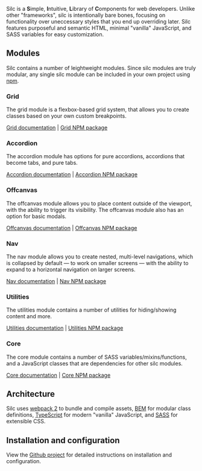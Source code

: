 Silc is a **S**imple, **I**ntuitive, **L**ibrary of **C**omponents for web developers. Unlike other "frameworks", silc is intentionally bare bones, focusing on functionality over uneccessary styles that you end up overriding later. Silc features purposeful and semantic HTML, minimal "vanilla" JavaScript, and SASS variables for easy customization.

## Modules
Silc contains a number of leightweight modules. Since silc modules are truly modular, any single silc module can be included in your own project using [npm](https://www.npmjs.com/).

### Grid
The grid module is a flexbox-based grid system, that allows you to create classes based on your own custom breakpoints.

[Grid documentation](https://github.com/nickrigby/silc-grid) | [Grid NPM package](https://www.npmjs.com/package/silc-grid)

### Accordion
The accordion module has options for pure accordions, accordions that become tabs, and pure tabs.

[Accordion documentation](https://github.com/nickrigby/silc-grid) | [Accordion NPM package](https://www.npmjs.com/package/silc-accordion)

### Offcanvas
The offcanvas module allows you to place content outside of the viewport, with the ability to trigger its visibility. The offcanvas module also has an option for basic modals.

[Offcanvas documentation](https://github.com/nickrigby/silc-offcanvas) | [Offcanvas NPM package](https://www.npmjs.com/package/silc-offcanvas)

### Nav
The nav module allows you to create nested, multi-level navigations, which is collapsed by default — to work on smaller screens — with the ability to expand to a horizontal navigation on larger screens.

[Nav documentation](https://github.com/nickrigby/silc-nav) | [Nav NPM package](https://www.npmjs.com/package/silc-nav)

### Utilities
The utilities module contains a number of utilities for hiding/showing content and more.

[Utilities documentation](https://github.com/nickrigby/silc-utilities) | [Utilities NPM package](https://www.npmjs.com/package/silc-utilities)

### Core
The core module contains a number of SASS variables/mixins/functions, and a JavaScript classes that are dependencies for other silc modules.

[Core documentation](https://github.com/nickrigby/silc-core) | [Core NPM package](https://www.npmjs.com/package/silc-core)

## Architecture
Silc uses [webpack 2](https://webpack.js.org/) to bundle and compile assets, [BEM](http://getbem.com/) for modular class definitions, [TypeScript](https://www.typescriptlang.org/) for modern "vanilla" JavaScript, and [SASS](http://sass-lang.com/) for extensible CSS.

## Installation and configuration
View the [Github project](https://github.com/nickrigby/silc) for detailed instructions on installation and configuration. 
